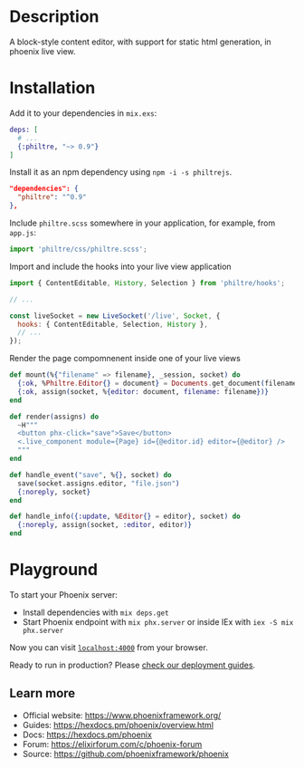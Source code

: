 # Description

A block-style content editor, with support for static html generation, in phoenix live view.

# Installation

Add it to your dependencies in `mix.exs`:

```Elixir
deps: [
  # ...
  {:philtre, "~> 0.9"}
]
```

Install it as an npm dependency using `npm -i -s philtrejs`.

```json
"dependencies": {
  "philtre": "^0.9"
},
```

Include `philtre.scss` somewhere in your application, for example, from `app.js`:

```js
import 'philtre/css/philtre.scss';
```

Import and include the hooks into your live view application

```js
import { ContentEditable, History, Selection } from 'philtre/hooks';

// ...

const liveSocket = new LiveSocket('/live', Socket, {
  hooks: { ContentEditable, Selection, History },
  // ...
});
```

Render the page compomnenent inside one of your live views

```Elixir
def mount(%{"filename" => filename}, _session, socket) do
  {:ok, %Philtre.Editor{} = document} = Documents.get_document(filename)
  {:ok, assign(socket, %{editor: document, filename: filename})}
end

def render(assigns) do
  ~H"""
  <button phx-click="save">Save</button>
  <.live_component module={Page} id={@editor.id} editor={@editor} />
  """
end

def handle_event("save", %{}, socket) do
  save(socket.assigns.editor, "file.json")
  {:noreply, socket}
end

def handle_info({:update, %Editor{} = editor}, socket) do
  {:noreply, assign(socket, :editor, editor)}
end
```

# Playground

To start your Phoenix server:

- Install dependencies with `mix deps.get`
- Start Phoenix endpoint with `mix phx.server` or inside IEx with `iex -S mix phx.server`

Now you can visit [`localhost:4000`](http://localhost:4000) from your browser.

Ready to run in production? Please [check our deployment guides](https://hexdocs.pm/phoenix/deployment.html).

## Learn more

- Official website: https://www.phoenixframework.org/
- Guides: https://hexdocs.pm/phoenix/overview.html
- Docs: https://hexdocs.pm/phoenix
- Forum: https://elixirforum.com/c/phoenix-forum
- Source: https://github.com/phoenixframework/phoenix
